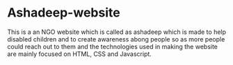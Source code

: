 # Ashadeep-website
This is a an NGO website which is called as ashadeep which is made to help disabled children and to create awareness abong people so as more people could reach out to them and the technologies used in making the website are mainly focused on HTML, CSS and Javascript.
